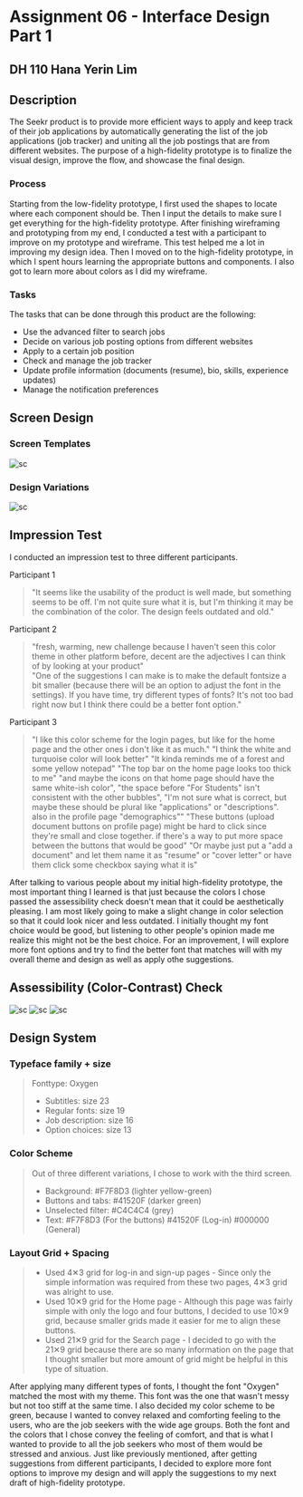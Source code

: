 # Assignment 06 - Interface Design Part 1
## DH 110 Hana Yerin Lim

## Description 
The Seekr product is to provide more efficient ways to apply and keep track of their job applications by automatically generating the list of the job applications (job tracker) and uniting all the job postings that are from different websites. The purpose of a high-fidelity prototype is to finalize the visual design, improve the flow, and showcase the final design. 

### Process
Starting from the low-fidelity prototype, I first used the shapes to locate where each component should be. Then I input the details to make sure I get everything for the high-fidelity prototype. After finishing wireframing and prototyping from my end, I conducted a test with a participant to improve on my prototype and wireframe. This test helped me a lot in improving my design idea. Then I moved on to the high-fidelity prototype, in which I spent hours learning the appropriate buttons and components. I also got to learn more about colors as I did my wireframe. 

### Tasks 
The tasks that can be done through this product are the following: 
* Use the advanced filter to search jobs
* Decide on various job posting options from different websites 
* Apply to a certain job position 
* Check and manage the job tracker 
* Update profile information (documents (resume), bio, skills, experience updates) 
* Manage the notification preferences

## Screen Design 
### Screen Templates
![sc](screens.PNG)

### Design Variations 
![sc](variations.PNG)

## Impression Test
I conducted an impression test to three different participants. 

Participant 1
> "It seems like the usability of the product is well made, but something seems to be off. I'm not quite sure what it is, but I'm thinking it may be the combination of the color. The design feels outdated and old."

Participant 2
> "fresh, warming, new challenge because I haven't seen this color theme in other platform before, decent are the adjectives I can think of by looking at your product"  
> "One of the suggestions I can make is to make the default fontsize a bit smaller (because there will be an option to adjust the font in the settings). If you have time, try different types of fonts? It's not too bad right now but I think there could be a better font option."

Participant 3
> "I like this color scheme for the login pages, but like for the home page and the other ones i don't like it as much." "I think the white and turquoise color will look better"
> "It kinda reminds me of a forest and some yellow notepad"
> "The top bar on the home page looks too thick to me" 
> "and maybe the icons on that home page should have the same white-ish color", "the space before "For Students" isn't consistent with the other bubbles", "I'm not sure what is correct, but maybe these should be plural like "applications" or "descriptions". also in the profile page "demographics"" 
> "These buttons (upload document buttons on profile page) might be hard to click since they're small and close together. if there's a way to put more space between the buttons that would be good" "Or maybe just put a "add a document" and let them name it as "resume" or "cover letter" or have them click some checkbox saying what it is"

After talking to various people about my initial high-fidelity prototype, the most important thing I learned is that just because the colors I chose passed the assessibility check doesn't mean that it could be aesthetically pleasing. I am most likely going to make a slight change in color selection so that it could look nicer and less outdated. I initially thought my font choice would be good, but listening to other people's opinion made me realize this might not be the best choice. For an improvement, I will explore more font options and try to find the better font that matches will with my overall theme and design as well as apply othe suggestions. 

## Assessibility (Color-Contrast) Check 
![sc](1.PNG)
![sc](2.PNG) 
![sc](3.PNG)

## Design System 
### Typeface family + size
> Fonttype: Oxygen 
> * Subtitles: size 23
> * Regular fonts: size 19 
> * Job description: size 16
> * Option choices: size 13

### Color Scheme 
> Out of three different variations, I chose to work with the third screen. 
> * Background: #F7F8D3 (lighter yellow-green)
> * Buttons and tabs: #41520F (darker green)
> * Unselected filter: #C4C4C4 (grey)
> * Text: #F7F8D3 (For the buttons) #41520F (Log-in) #000000 (General) 

### Layout Grid + Spacing 
> * Used 4✕3 grid for log-in and sign-up pages - Since only the simple information was required from these two pages, 4✕3 grid was alright to use. 
> * Used 10✕9 grid for the Home page - Although this page was fairly simple with only the logo and four buttons, I decided to use 10✕9 grid, because smaller grids made it easier for me to align these buttons. 
> * Used 21✕9 grid for the Search page - I decided to go with the 21✕9 grid because there are so many information on the page that I thought smaller but more amount of grid might be helpful in this type of situation.

After applying many different types of fonts, I thought the font "Oxygen" matched the most with my theme. This font was the one that wasn't messy but not too stiff at the same time. I also decided my color scheme to be green, because I wanted to convey relaxed and comforting feeling to the users, who are the job seekers with the wide age groups. Both the font and the colors that I chose convey the feeling of comfort, and that is what I wanted to provide to all the job seekers who most of them would be stressed and anxious.
Just like previously mentioned, after getting suggestions from different participants, I decided to explore more font options to improve my design and will apply the suggestions to my next draft of high-fidelity prototype. 
